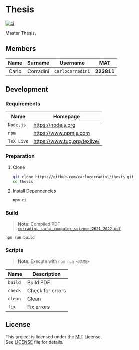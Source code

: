 # Thesis

[![ci](https://github.com/carlocorradini/thesis/actions/workflows/ci.yml/badge.svg)](https://github.com/carlocorradini/thesis/actions/workflows/ci.yml)

Master Thesis.

## Members

| Name  |  Surname  |     Username     |    MAT     |
| :---: | :-------: | :--------------: | :--------: |
| Carlo | Corradini | `carlocorradini` | **223811** |

## Development

### Requirements

| **Name**   | **Homepage**                   |
| ---------- | ------------------------------ |
| `Node.js`  | <https://nodejs.org>           |
| `npm`      | <https://www.npmjs.com>        |
| `TeX Live` | <https://www.tug.org/texlive/> |

### Preparation

1. Clone

   ```sh
   git clone https://github.com/carlocorradini/thesis.git
   cd thesis
   ```

1. Install Dependencies

   ```sh
   npm ci
   ```

### Build

> **Note**: Compiled PDF [`corradini_carlo_computer_science_2021_2022.pdf`](./corradini_carlo_computer_science_2021_2022.pdf)

```sh
npm run build
```

### Scripts

> **Note**: Execute with `npm run <NAME>`

| **Name** | **Description**  |
| -------- | ---------------- |
| `build`  | Build PDF        |
| `check`  | Check for errors |
| `clean`  | Clean            |
| `fix`    | Fix errors       |

## License

This project is licensed under the [MIT](https://opensource.org/licenses/MIT) License. \
See [LICENSE](./LICENSE) file for details.

